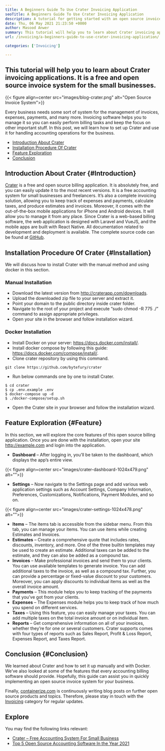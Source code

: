 ```yaml
---
title: A Beginners Guide To Use Crater Invoicing Application
seoTitle: A Beginners Guide To Use Crater Invoicing Application
description: A tutorial for getting started with an open source invoice system. This guideline of Crater helps you to get familiar with the core concepts and features.
date: Thu, 06 May 2021 21:23:50 +0000
author: Masood Anwer
summary: This tutorial will help you to learn about Crater invoicing applications. It is a free and open source invoice system for the small businesses.
url: /invoicing/a-beginners-guide-to-use-crater-invoicing-application/

categories: ['Invoicing']

---
```

## This tutorial will help you to learn about Crater invoicing applications. It is a free and open source invoice system for the small businesses.

{{< figure align=center src="images/blog-crater.png" alt="Open Source Invoice System">}}  

Every business needs some sort of system for the management of invoices, expenses, payments, and many more. Invoicing software helps you to manage it so you can easily perform billing tasks and keep the focus on other important stuff. In this post, we will learn how to set up Crater and use it for handling accounting operations for the business.

  * [Introduction About Crater][1]
  * [Installation Procedure Of Crater][2]
  * [Feature Exploration][3]
  * [Conclusion][4]

## Introduction About Crater {#Introduction}

[Crater][5] is a free and open source billing application. It is absolutely free, and you can easily update it to the most recent versions. It is a free accounting system for small businesses and freelancers. It’s also a complete invoicing solution, allowing you to keep track of expenses and payments, calculate taxes, and produce estimates and invoices. Moreover, it comes with the out-of-the-box mobile applications for iPhone and Android devices. It will allow you to manage it from any place. Since Crater is a web-based billing software, the web application is designed with Laravel and VueJS, and the mobile apps are built with React Native. All documentation related to development and deployment is available. The complete source code can be found at [GitHub][6].

## Installation Procedure Of Crater {#Installation}

We will discuss how to install Crater with the manual method and using docker in this section.

### Manual Installation

  * Download the latest version from <http://craterapp.com/downloads>.
  * Upload the downloaded zip file to your server and extract it.
  * Point your domain to the public directory inside crater folder.
  * Navigate to the root of your project and execute “sudo chmod -R 775 ./” command to assign appropriate privileges.
  * Open your site in the browser and follow installation wizard.

### Docker Installation

  * Install Docker on your server: <https://docs.docker.com/install/>.
  * Install docker compose by following this guide: <https://docs.docker.com/compose/install/>.
  * Clone crater repository by using this command.


```
git clone https://github.com/bytefury/crater
```


  * Run below commands one by one to install Crater.


```
$ cd crater
$ cp .env.example .env
$ docker-compose up -d
$ ./docker-compose/setup.sh
```


  * Open the Crater site in your browser and follow the installation wizard.

## Feature Exploration {#Feature}

In this section, we will explore the core features of this open source billing application. Once you are done with the installation, open your site http://example.com and login into the application.

  * **Dashboard** – After logging in, you’ll be taken to the dashboard, which displays the app’s entire view.

{{< figure align=center src="images/crater-dashboard-1024x479.png" alt="">}}  

  * **Settings** – Now navigate to the Settings page and add various web application settings such as Account Settings, Company Information, Preferences, Customizations, Notifications, Payment Modules, and so on.

{{< figure align=center src="images/crater-settings-1024x478.png" alt="">}}  

  * **Items** – The items tab is accessible from the sidebar menu. From this tab, you can manage your items. You can use items while creating Estimates and Invoices.
  * **Estimates** – Create a comprehensive quote that includes rates, discounts, inventory, and more. One of the three builtin templates may be used to create an estimate. Additional taxes can be added to the estimate, and they can also be added as a compound tax.
  * **Invoices** – Make professional invoices and send them to your clients. You can use available templates to generate invoice. You can add additional taxes to the invoice, as well as a compound tax. Further, you can provide a percentage or fixed-value discount to your customers. Moreover, you can apply discounts to individual items as well as the overall invoice amount.
  * **Payments** – This module helps you to keep tracking of the payments that you’ve got from your clients.
  * **Expenses** – The Expenses module helps you to keep track of how much you spend on different services.
  * **Taxes** – Using this feature, you can easily manage your taxes. You can add multiple taxes on the total invoice amount or on individual item.
  * **Reports** – Get comprehensive information on all of your invoices, whether they’re for one or several customers. Crater supports comes with four types of reports such as Sales Report, Profit & Loss Report, Expenses Report, and Taxes Report.

## Conclusion {#Conclusion}

We learned about Crater and how to set it up manually and with Docker. We’ve also looked at some of the features that every accounting billing software should provide. Hopefully, this guide can assist you in quickly implementing an open source invoice system for your business.

Finally, [containerize.com][7] is continuously writing blog posts on further open source products and topics. Therefore, please stay in touch with the [Invoicing][8] category for regular updates.

## Explore

You may find the following links relevant:

  * [Crater – Free Accounting System For Small Business][5]
  * [Top 5 Open Source Accounting Software In the Year 2021][9]

 [1]: #Introduction
 [2]: #Installation
 [3]: #Feature
 [4]: #Conclusion
 [5]: https://products.containerize.com/invoicing/crater/
 [6]: https://github.com/bytefury/crater
 [7]: https://containerize.com
 [8]: https://blog.containerize.com/category/invoicing/
 [9]: https://blog.containerize.com/2021/02/08/top-5-open-source-accounting-software-in-the-year-2021/